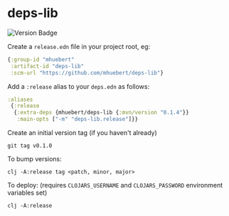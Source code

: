 # deps-lib

![Version Badge](https://img.shields.io/clojars/v/mhuebert/deps-lib)

Create a `release.edn` file in your project root, eg:

```clj
{:group-id "mhuebert"
 :artifact-id "deps-lib"
 :scm-url "https://github.com/mhuebert/deps-lib"}
```

Add a `:release` alias to your `deps.edn` as follows:

```clj
:aliases
 {:release
  {:extra-deps {mhuebert/deps-lib {:mvn/version "0.1.4"}}
   :main-opts ["-m" "deps-lib.release"]}}
```

Create an initial version tag (if you haven't already)

```
git tag v0.1.0
```

To bump versions:
```
clj -A:release tag <patch, minor, major>
```

To deploy: (requires `CLOJARS_USERNAME` and `CLOJARS_PASSWORD` environment variables set)
```
clj -A:release
```